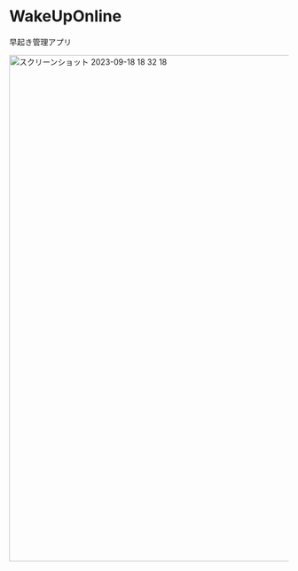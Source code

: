 # WakeUpOnline
早起き管理アプリ

<img width="914" alt="スクリーンショット 2023-09-18 18 32 18" src="https://github.com/yusame0308/WakeUpOnline/assets/58395096/db327004-6ec6-4ae9-851c-6af5fbb0e82c">
